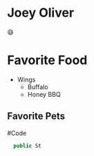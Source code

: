 # Joey Oliver

:smile:

# Favorite Food
* Wings
  * Buffalo
  * Honey BBQ

## Favorite Pets

#Code
```java
  public St
```
